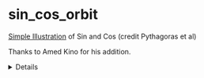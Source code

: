 # sin_cos_orbit
[Simple Illustration](https://benjaminfox1.github.io/sin_cos_orbit/) of Sin and Cos (credit Pythagoras et al)

Thanks to Amed Kino for his addition.

<details>
<p>

 ```javascript

 // Sin and Cosine - An illustration of their path

var orbitX = 400;
var orbitY = 400;
var orbitRadius = 200;
var angle = 0;
var speed = 0.02;

function setup() {
  createCanvas(800, 800);

}

function draw() {
  background(200);
  
  text("An illustration of Sin and Cos",20,50)
  
  fill(255);
  ellipse(400,400,400)

  var x = orbitX + orbitRadius * cos(angle);
  var y = orbitY + orbitRadius * sin(angle);
  
  //ellipse(orbitX, orbitY, 50, 50);
  ellipse(x, y, 1, 1);
  angle -= speed;

  //triangle
  fill(255);

  line(400,400,x,y); //hypoteneuse
  line(x,y,x,400); //opposite
  line(400,400,x,400); //adjacent
  
  ellipse(150,y,100,100)
  ellipse(x,150,100,100)

  
  // Show Sin, Cos, Tan
  fill(0);
  text("Sin: "+ 
  round(sin(-angle),2),120,y);
  
  text("Cos: "+ 
  round(cos(-angle),2),x-30,150);

}

```
  </p>
</details>
